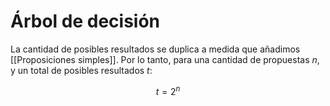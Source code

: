 # Árbol de decisión

La cantidad de posibles resultados se duplica a medida que añadimos [[Proposiciones simples]]. Por lo tanto, para una cantidad de propuestas $n$, y un total de posibles resultados $t$:

$$
t = 2^n
$$
